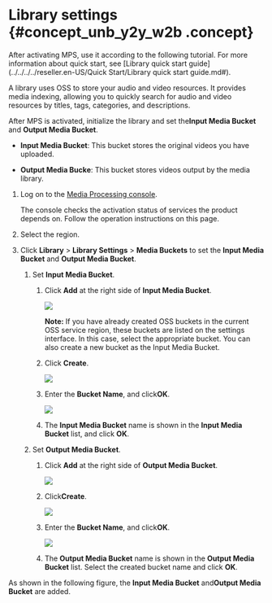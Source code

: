 # Library settings {#concept_unb_y2y_w2b .concept}

After activating MPS, use it according to the following tutorial. For more information about quick start, see [Library quick start guide](../../../../reseller.en-US/Quick Start/Library quick start guide.md#).

A library uses OSS to store your audio and video resources. It provides media indexing, allowing you to quickly search for audio and video resources by titles, tags, categories, and descriptions.

After MPS is activated, initialize the library and set the**Input Media Bucket** and **Output Media Bucket**.

-   **Input Media Bucket**: This bucket stores the original videos you have uploaded.

-   **Output Media Bucke**: This bucket stores videos output by the media library.


1.  Log on to the [Media Processing console](https://partners-intl.aliyun.com/login-required#/mts).

    The console checks the activation status of services the product depends on. Follow the operation instructions on this page.

2.  Select the region.
3.  Click **Library** \> **Library Settings** \> **Media Buckets** to set the **Input Media Bucket** and **Output Media Bucket**.
    1.  Set **Input Media Bucket**.
        1.  Click **Add** at the right side of **Input Media Bucket**.

            ![](http://static-aliyun-doc.oss-cn-hangzhou.aliyuncs.com/assets/img/11358/15391672209981_en-US.png)

            **Note:** If you have already created OSS buckets in the current OSS service region, these buckets are listed on the settings interface. In this case, select the appropriate bucket. You can also create a new bucket as the Input Media Bucket.

        2.  Click **Create**.

            ![](http://static-aliyun-doc.oss-cn-hangzhou.aliyuncs.com/assets/img/11358/15391672209982_en-US.png)

        3.  Enter the **Bucket Name**, and click**OK**.

            ![](http://static-aliyun-doc.oss-cn-hangzhou.aliyuncs.com/assets/img/11358/15391672209984_en-US.png)

        4.  The **Input Media Bucket** name is shown in the **Input Media Bucket** list, and click **OK**.
    2.  Set **Output Media Bucket**.
        1.  Click **Add** at the right side of **Output Media Bucket**.

            ![](http://static-aliyun-doc.oss-cn-hangzhou.aliyuncs.com/assets/img/11358/15391672209985_en-US.png)

        2.  Click**Create**.

            ![](http://static-aliyun-doc.oss-cn-hangzhou.aliyuncs.com/assets/img/11358/15391672209986_en-US.png)

        3.  Enter the **Bucket Name**, and click**OK**.

            ![](http://static-aliyun-doc.oss-cn-hangzhou.aliyuncs.com/assets/img/11358/15391672209987_en-US.png)

        4.  The **Output Media Bucket** name is shown in the **Output Media Bucket** list. Select the created bucket name and click **OK**.

As shown in the following figure, the **Input Media Bucket** and**Output Media Bucket** are added.

